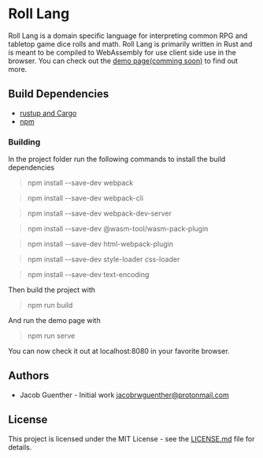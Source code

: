 # Roll Lang

Roll Lang is a domain specific language for interpreting common RPG and tabletop game dice rolls and math. Roll Lang is primarily written in Rust and is meant to be compiled to WebAssembly for use client side use in the browser. You can check out the [demo page(comming soon)]() to find out more.

## Build Dependencies

* [rustup and Cargo](https://www.rust-lang.org/tools/install)
* [npm](https://www.npmjs.com/get-npm)

### Building

In the project folder run the following commands to install the build dependencies

> npm install --save-dev webpack

> npm install --save-dev webpack-cli

> npm install --save-dev webpack-dev-server

> npm install --save-dev @wasm-tool/wasm-pack-plugin

> npm install --save-dev html-webpack-plugin

> npm install --save-dev style-loader css-loader

> npm install --save-dev text-encoding

Then build the project with
> npm run build

And run the demo page with
> npm run serve

You can now check it out at localhost:8080 in your favorite browser.

## Authors

* Jacob Guenther - Initial work <jacobrwguenther@protonmail.com>

## License

This project is licensed under the MIT License - see the [LICENSE.md](LICENSE.md) file for details.

